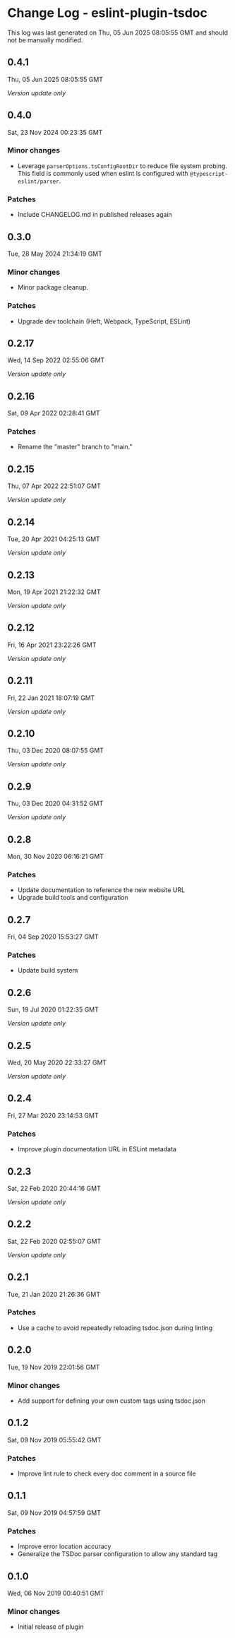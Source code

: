 # Change Log - eslint-plugin-tsdoc

This log was last generated on Thu, 05 Jun 2025 08:05:55 GMT and should not be manually modified.

## 0.4.1
Thu, 05 Jun 2025 08:05:55 GMT

_Version update only_

## 0.4.0
Sat, 23 Nov 2024 00:23:35 GMT

### Minor changes

- Leverage `parserOptions.tsConfigRootDir` to reduce file system probing. This field is commonly used when eslint is configured with `@typescript-eslint/parser`.

### Patches

- Include CHANGELOG.md in published releases again

## 0.3.0
Tue, 28 May 2024 21:34:19 GMT

### Minor changes

- Minor package cleanup.

### Patches

- Upgrade dev toolchain (Heft, Webpack, TypeScript, ESLint)

## 0.2.17
Wed, 14 Sep 2022 02:55:06 GMT

_Version update only_

## 0.2.16
Sat, 09 Apr 2022 02:28:41 GMT

### Patches

- Rename the "master" branch to "main."

## 0.2.15
Thu, 07 Apr 2022 22:51:07 GMT

_Version update only_

## 0.2.14
Tue, 20 Apr 2021 04:25:13 GMT

_Version update only_

## 0.2.13
Mon, 19 Apr 2021 21:22:32 GMT

_Version update only_

## 0.2.12
Fri, 16 Apr 2021 23:22:26 GMT

_Version update only_

## 0.2.11
Fri, 22 Jan 2021 18:07:19 GMT

_Version update only_

## 0.2.10
Thu, 03 Dec 2020 08:07:55 GMT

_Version update only_

## 0.2.9
Thu, 03 Dec 2020 04:31:52 GMT

_Version update only_

## 0.2.8
Mon, 30 Nov 2020 06:16:21 GMT

### Patches

- Update documentation to reference the new website URL
- Upgrade build tools and configuration

## 0.2.7
Fri, 04 Sep 2020 15:53:27 GMT

### Patches

- Update build system

## 0.2.6
Sun, 19 Jul 2020 01:22:35 GMT

_Version update only_

## 0.2.5
Wed, 20 May 2020 22:33:27 GMT

_Version update only_

## 0.2.4
Fri, 27 Mar 2020 23:14:53 GMT

### Patches

- Improve plugin documentation URL in ESLint metadata

## 0.2.3
Sat, 22 Feb 2020 20:44:16 GMT

_Version update only_

## 0.2.2
Sat, 22 Feb 2020 02:55:07 GMT

_Version update only_

## 0.2.1
Tue, 21 Jan 2020 21:26:36 GMT

### Patches

- Use a cache to avoid repeatedly reloading tsdoc.json during linting

## 0.2.0
Tue, 19 Nov 2019 22:01:56 GMT

### Minor changes

- Add support for defining your own custom tags using tsdoc.json

## 0.1.2
Sat, 09 Nov 2019 05:55:42 GMT

### Patches

- Improve lint rule to check every doc comment in a source file

## 0.1.1
Sat, 09 Nov 2019 04:57:59 GMT

### Patches

- Improve error location accuracy
- Generalize the TSDoc parser configuration to allow any standard tag

## 0.1.0
Wed, 06 Nov 2019 00:40:51 GMT

### Minor changes

- Initial release of plugin

